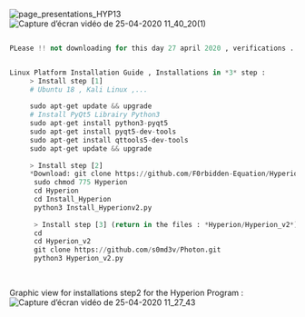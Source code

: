 ![page_presentations_HYP13](https://user-images.githubusercontent.com/59021489/80277231-ed032980-86ed-11ea-919b-e371d357fa4f.jpg)
![Capture d’écran vidéo de 25-04-2020 11_40_20(1)](https://user-images.githubusercontent.com/59021489/80276583-0904cc00-86ea-11ea-9f61-88995cbdb7d8.gif)
```python

PLease !! not downloading for this day 27 april 2020 , verifications ..... update 


Linux Platform Installation Guide , Installations in *3* step :
     > Install step [1]
     # Ubuntu 18 , Kali Linux ,...
     
     sudo apt-get update && upgrade
     # Install PyQt5 Librairy Python3
     sudo apt-get install python3-pyqt5  
     sudo apt-get install pyqt5-dev-tools
     sudo apt-get install qttools5-dev-tools
     sudo apt-get update && upgrade
     
     > Install step [2]
     *Download: git clone https://github.com/F0rbidden-Equation/Hyperion.git
      sudo chmod 775 Hyperion
      cd Hyperion
      cd Install_Hyperion
      python3 Install_Hyperionv2.py
      
      > Install step [3] (return in the files : *Hyperion/Hyperion_v2*)
      cd 
      cd Hyperion_v2
      git clone https://github.com/s0md3v/Photon.git
      python3 Hyperion_v2.py
      
      

```


Graphic view for installations step2 for the Hyperion Program : 
![Capture d’écran vidéo de 25-04-2020 11_27_43](https://user-images.githubusercontent.com/59021489/80276304-25a00480-86e8-11ea-8104-1df4af478221.gif)
